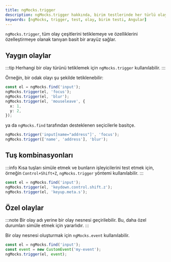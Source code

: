 ```yaml
---
title: ngMocks.trigger
description: ngMocks.trigger hakkında, birim testlerinde her türlü olayın tetiklenmesi için basit bir arayüze sahip bir araç. Bu içerik, farklı olayların nasıl tetikleneceğini ve bunların test süreçlerinde nasıl kullanılacağını açıklar.
keywords: [ngMocks, trigger, test, olay, birim testi, Angular]
---
```


`ngMocks.trigger`, tüm olay çeşitlerini tetiklemeye ve özelliklerini özelleştirmeye olanak tanıyan basit bir arayüz sağlar.

## Yaygın olaylar

:::tip
Herhangi bir olay türünü tetiklemek için `ngMocks.trigger` kullanılabilir.
:::

Örneğin, bir odak olayı şu şekilde tetiklenebilir:

```ts
const el = ngMocks.find('input');
ngMocks.trigger(el, 'focus');
ngMocks.trigger(el, 'blur');
ngMocks.trigger(el, 'mouseleave', {
  x: 1,
  y: 2,
});
```

ya da `ngMocks.find` tarafından desteklenen seçicilerle basitçe.

```ts
ngMocks.trigger('input[name="address"]', 'focus');
ngMocks.trigger(['name', 'address'], 'blur');
```

## Tuş kombinasyonları

:::info
Kısa tuşları simüle etmek ve bunların işleyicilerini test etmek için, örneğin `Control+Shift+Z`, `ngMocks.trigger` yöntemi kullanılabilir.
:::

```ts
const el = ngMocks.find('input');
ngMocks.trigger(el, 'keydown.control.shift.z');
ngMocks.trigger(el, 'keyup.meta.s');
```

## Özel olaylar

:::note
Bir olay adı yerine bir olay nesnesi geçirilebilir. Bu, daha özel durumları simüle etmek için yararlıdır.
:::

Bir olay nesnesi oluşturmak için `ngMocks.event` kullanılabilir.

```ts
const el = ngMocks.find('input');
const event = new CustomEvent('my-event');
ngMocks.trigger(el, event);
```